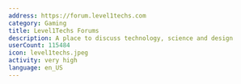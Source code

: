 ```yaml
---
address: https://forum.level1techs.com
category: Gaming
title: Level1Techs Forums
description: A place to discuss technology, science and design
userCount: 115484
icon: level1techs.jpeg
activity: very high
language: en_US
---
```


